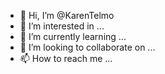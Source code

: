 - 👋 Hi, I’m @KarenTelmo
- 👀 I’m interested in ...
- 🌱 I’m currently learning ...
- 💞️ I’m looking to collaborate on ...
- 📫 How to reach me ...

<!---
KarenTelmo/KarenTelmo is a ✨ special ✨ repository because its `README.md` (this file) appears on your GitHub profile.
You can click the Preview link to take a look at your changes.
--->
